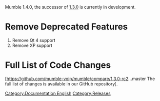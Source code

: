 Mumble 1.4.0, the successor of [1.3.0](1.3.0 "wikilink") is currently in
development.

# Remove Deprecated Features

1.  Remove Qt 4 support
2.  Remove XP support

# Full List of Code Changes

\[<https://github.com/mumble-voip/mumble/compare/1.3.0-rc2>...master The
full list of changes is available in our GitHub repository\].

[Category:Documentation
English](Category:Documentation_English "wikilink")
[Category:Releases](Category:Releases "wikilink")